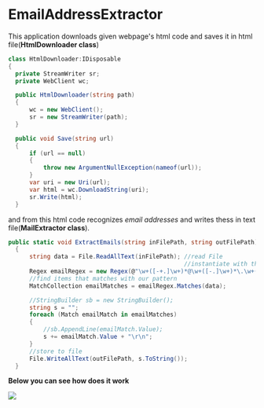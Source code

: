 # EmailAddressExtractor

This application downloads given webpage's html code and saves it in html file(**HtmlDownloader class**) 
```C#
class HtmlDownloader:IDisposable
{
  private StreamWriter sr;
  private WebClient wc;

  public HtmlDownloader(string path)
  {
      wc = new WebClient();
      sr = new StreamWriter(path);
  }

  public void Save(string url)
  {
      if (url == null)
      {
          throw new ArgumentNullException(nameof(url));
      }
      var uri = new Uri(url);
      var html = wc.DownloadString(uri);
      sr.Write(html);
  }
  ```
and from this html code recognizes *email addresses* and writes thess in text file(**MailExtractor class**).
``` c#
public static void ExtractEmails(string inFilePath, string outFilePath)
  {
      string data = File.ReadAllText(inFilePath); //read File 
                                                  //instantiate with this pattern 
      Regex emailRegex = new Regex(@"\w+([-+.]\w+)*@\w+([-.]\w+)*\.\w+([-.]\w+)*", RegexOptions.IgnoreCase);
      //find items that matches with our pattern
      MatchCollection emailMatches = emailRegex.Matches(data);

      //StringBuilder sb = new StringBuilder();
      string s = "";
      foreach (Match emailMatch in emailMatches)
      {
          //sb.AppendLine(emailMatch.Value);
          s += emailMatch.Value + "\r\n";
      }
      //store to file
      File.WriteAllText(outFilePath, s.ToString());
  }
  ```
 
 **Below you can see how does it work**
 
 <img src="https://cloud.githubusercontent.com/assets/24455176/22592470/6c1674e4-ea33-11e6-8f7d-c43b7ed59f39.gif" align="left"  />
